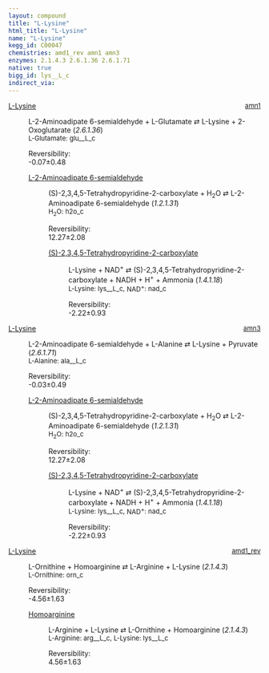 ```yaml
---
layout: compound
title: "L-Lysine"
html_title: "L-Lysine"
name: "L-Lysine"
kegg_id: C00047
chemistries: amd1_rev amn1 amn3
enzymes: 2.1.4.3 2.6.1.36 2.6.1.71
native: true
bigg_id: lys__L_c
indirect_via:
---
```

<dl><dt class='rs-product'><a href='{{ site.url }}{{ site.baseurl }}/compounds/C00047' class='link-dark' data-bs-toggle='tooltip' data-bs-html='true' data-bs-title='KEGG: C00047'>L-Lysine</a><span style='float: right; max-width: 40%'><a href='{{ site.url }}{{ site.baseurl }}/chemistries/amn1' class='link-dark opacity-50' style='font-size: small; word-wrap: anywhere;'>amn1</a></span></dt><dd><p>L-2-Aminoadipate 6-semialdehyde + L-Glutamate &#8644; L-Lysine + 2-Oxoglutarate (<i>2.6.1.36</i>)<br /><span style='font-size: small;'><span data-bs-toggle='tooltip' data-bs-html='true' data-bs-title='KEGG: C00025'>L-Glutamate</span>: glu__L_c</span><br /><div class="reversibility_info">Reversibility: <div class="progress" style="flex-direction: row-reverse;"><div class="progress-bar bg-success" role="progressbar" style="width: 0.66%" aria-valuenow="-0.0658806368382785" aria-valuemin="0" aria-valuemax="10"></div><div class="progress-bar bg-warning" role="progressbar" style="width: 4.83%" aria-valuenow="-0.0658806368382785" aria-valuemin="0" aria-valuemax="10"></div></div><span>-0.07&plusmn;0.48</span><div class="progress"><div class="progress-bar bg-danger" role="progressbar" style="width: 0%" aria-valuenow="-0.0658806368382785" aria-valuemin="0" aria-valuemax="10"></div></div></div></p><dl><dt><a href='{{ site.url }}{{ site.baseurl }}/compounds/C04076' class='link-dark' data-bs-toggle='tooltip' data-bs-html='true' data-bs-title='KEGG: C04076'>L-2-Aminoadipate 6-semialdehyde</a><span style='float: right; max-width: 40%'><a href='{{ site.url }}{{ site.baseurl }}/chemistries/None' class='link-dark opacity-50' style='font-size: small; word-wrap: anywhere;'></a></span></dt><dd><p>(S)-2,3,4,5-Tetrahydropyridine-2-carboxylate + H<sub>2</sub>O &#8644; L-2-Aminoadipate 6-semialdehyde (<i>1.2.1.31</i>)<br /><span style='font-size: small;'><span data-bs-toggle='tooltip' data-bs-html='true' data-bs-title='KEGG: C00001'>H<sub>2</sub>O</span>: h2o_c</span><br /><div class="reversibility_info">Reversibility: <div class="progress"><div class="progress-bar bg-success" role="progressbar" style="width: 0%" aria-valuenow="0" aria-valuemin="0" aria-valuemax="100"></div></div><span>12.27&plusmn;2.08</span><div class="progress"><div class="progress-bar bg-danger" role="progressbar" style="width: 122.72%" aria-valuenow="12.272375023541318" aria-valuemin="0" aria-valuemax="10"></div></div></div></p><dl><dt><a href='{{ site.url }}{{ site.baseurl }}/compounds/C00450' class='link-dark' data-bs-toggle='tooltip' data-bs-html='true' data-bs-title='KEGG: C00450'>(S)-2,3,4,5-Tetrahydropyridine-2-carboxylate</a><span style='float: right; max-width: 40%'><a href='{{ site.url }}{{ site.baseurl }}/chemistries/None' class='link-dark opacity-50' style='font-size: small; word-wrap: anywhere;'></a></span></dt><dd><p>L-Lysine + NAD<sup>+</sup> &#8644; (S)-2,3,4,5-Tetrahydropyridine-2-carboxylate + NADH + H<sup>+</sup> + Ammonia (<i>1.4.1.18</i>)<br /><span style='font-size: small;'><span data-bs-toggle='tooltip' data-bs-html='true' data-bs-title='KEGG: C00047'>L-Lysine</span>: lys__L_c, <span data-bs-toggle='tooltip' data-bs-html='true' data-bs-title='KEGG: C00003'>NAD<sup>+</sup></span>: nad_c</span><br /><div class="reversibility_info">Reversibility: <div class="progress" style="flex-direction: row-reverse;"><div class="progress-bar bg-success" role="progressbar" style="width: 22.25%" aria-valuenow="-2.2245586078704638" aria-valuemin="0" aria-valuemax="10"></div><div class="progress-bar bg-warning" role="progressbar" style="width: 9.33%" aria-valuenow="-2.2245586078704638" aria-valuemin="0" aria-valuemax="10"></div></div><span>-2.22&plusmn;0.93</span><div class="progress"><div class="progress-bar bg-danger" role="progressbar" style="width: 0%" aria-valuenow="-2.2245586078704638" aria-valuemin="0" aria-valuemax="10"></div></div></div></p><dl></dl></dd></dl></dd></dl></dd></dl><dl><dt class='rs-product'><a href='{{ site.url }}{{ site.baseurl }}/compounds/C00047' class='link-dark' data-bs-toggle='tooltip' data-bs-html='true' data-bs-title='KEGG: C00047'>L-Lysine</a><span style='float: right; max-width: 40%'><a href='{{ site.url }}{{ site.baseurl }}/chemistries/amn3' class='link-dark opacity-50' style='font-size: small; word-wrap: anywhere;'>amn3</a></span></dt><dd><p>L-2-Aminoadipate 6-semialdehyde + L-Alanine &#8644; L-Lysine + Pyruvate (<i>2.6.1.71</i>)<br /><span style='font-size: small;'><span data-bs-toggle='tooltip' data-bs-html='true' data-bs-title='KEGG: C00041'>L-Alanine</span>: ala__L_c</span><br /><div class="reversibility_info">Reversibility: <div class="progress" style="flex-direction: row-reverse;"><div class="progress-bar bg-success" role="progressbar" style="width: 0.34%" aria-valuenow="-0.03413979028042855" aria-valuemin="0" aria-valuemax="10"></div><div class="progress-bar bg-warning" role="progressbar" style="width: 4.90%" aria-valuenow="-0.03413979028042855" aria-valuemin="0" aria-valuemax="10"></div></div><span>-0.03&plusmn;0.49</span><div class="progress"><div class="progress-bar bg-danger" role="progressbar" style="width: 0%" aria-valuenow="-0.03413979028042855" aria-valuemin="0" aria-valuemax="10"></div></div></div></p><dl><dt><a href='{{ site.url }}{{ site.baseurl }}/compounds/C04076' class='link-dark' data-bs-toggle='tooltip' data-bs-html='true' data-bs-title='KEGG: C04076'>L-2-Aminoadipate 6-semialdehyde</a><span style='float: right; max-width: 40%'><a href='{{ site.url }}{{ site.baseurl }}/chemistries/None' class='link-dark opacity-50' style='font-size: small; word-wrap: anywhere;'></a></span></dt><dd><p>(S)-2,3,4,5-Tetrahydropyridine-2-carboxylate + H<sub>2</sub>O &#8644; L-2-Aminoadipate 6-semialdehyde (<i>1.2.1.31</i>)<br /><span style='font-size: small;'><span data-bs-toggle='tooltip' data-bs-html='true' data-bs-title='KEGG: C00001'>H<sub>2</sub>O</span>: h2o_c</span><br /><div class="reversibility_info">Reversibility: <div class="progress"><div class="progress-bar bg-success" role="progressbar" style="width: 0%" aria-valuenow="0" aria-valuemin="0" aria-valuemax="100"></div></div><span>12.27&plusmn;2.08</span><div class="progress"><div class="progress-bar bg-danger" role="progressbar" style="width: 122.72%" aria-valuenow="12.272375023541318" aria-valuemin="0" aria-valuemax="10"></div></div></div></p><dl><dt><a href='{{ site.url }}{{ site.baseurl }}/compounds/C00450' class='link-dark' data-bs-toggle='tooltip' data-bs-html='true' data-bs-title='KEGG: C00450'>(S)-2,3,4,5-Tetrahydropyridine-2-carboxylate</a><span style='float: right; max-width: 40%'><a href='{{ site.url }}{{ site.baseurl }}/chemistries/None' class='link-dark opacity-50' style='font-size: small; word-wrap: anywhere;'></a></span></dt><dd><p>L-Lysine + NAD<sup>+</sup> &#8644; (S)-2,3,4,5-Tetrahydropyridine-2-carboxylate + NADH + H<sup>+</sup> + Ammonia (<i>1.4.1.18</i>)<br /><span style='font-size: small;'><span data-bs-toggle='tooltip' data-bs-html='true' data-bs-title='KEGG: C00047'>L-Lysine</span>: lys__L_c, <span data-bs-toggle='tooltip' data-bs-html='true' data-bs-title='KEGG: C00003'>NAD<sup>+</sup></span>: nad_c</span><br /><div class="reversibility_info">Reversibility: <div class="progress" style="flex-direction: row-reverse;"><div class="progress-bar bg-success" role="progressbar" style="width: 22.25%" aria-valuenow="-2.2245586078704638" aria-valuemin="0" aria-valuemax="10"></div><div class="progress-bar bg-warning" role="progressbar" style="width: 9.33%" aria-valuenow="-2.2245586078704638" aria-valuemin="0" aria-valuemax="10"></div></div><span>-2.22&plusmn;0.93</span><div class="progress"><div class="progress-bar bg-danger" role="progressbar" style="width: 0%" aria-valuenow="-2.2245586078704638" aria-valuemin="0" aria-valuemax="10"></div></div></div></p><dl></dl></dd></dl></dd></dl></dd></dl><dl><dt class='rs-product'><a href='{{ site.url }}{{ site.baseurl }}/compounds/C00047' class='link-dark' data-bs-toggle='tooltip' data-bs-html='true' data-bs-title='KEGG: C00047'>L-Lysine</a><span style='float: right; max-width: 40%'><a href='{{ site.url }}{{ site.baseurl }}/chemistries/amd1_rev' class='link-dark opacity-50' style='font-size: small; word-wrap: anywhere;'>amd1_rev</a></span></dt><dd><p>L-Ornithine + Homoarginine &#8644; L-Arginine + L-Lysine (<i>2.1.4.3</i>)<br /><span style='font-size: small;'><span data-bs-toggle='tooltip' data-bs-html='true' data-bs-title='KEGG: C00077'>L-Ornithine</span>: orn_c</span><br /><div class="reversibility_info">Reversibility: <div class="progress" style="flex-direction: row-reverse;"><div class="progress-bar bg-success" role="progressbar" style="width: 45.59%" aria-valuenow="-4.558702046731238" aria-valuemin="0" aria-valuemax="10"></div><div class="progress-bar bg-warning" role="progressbar" style="width: 16.30%" aria-valuenow="-4.558702046731238" aria-valuemin="0" aria-valuemax="10"></div></div><span>-4.56&plusmn;1.63</span><div class="progress"><div class="progress-bar bg-danger" role="progressbar" style="width: 0%" aria-valuenow="-4.558702046731238" aria-valuemin="0" aria-valuemax="10"></div></div></div></p><dl><dt><a href='{{ site.url }}{{ site.baseurl }}/compounds/C01924' class='link-dark' data-bs-toggle='tooltip' data-bs-html='true' data-bs-title='KEGG: C01924'>Homoarginine</a><span style='float: right; max-width: 40%'><a href='{{ site.url }}{{ site.baseurl }}/chemistries/None' class='link-dark opacity-50' style='font-size: small; word-wrap: anywhere;'></a></span></dt><dd><p>L-Arginine + L-Lysine &#8644; L-Ornithine + Homoarginine (<i>2.1.4.3</i>)<br /><span style='font-size: small;'><span data-bs-toggle='tooltip' data-bs-html='true' data-bs-title='KEGG: C00062'>L-Arginine</span>: arg__L_c, <span data-bs-toggle='tooltip' data-bs-html='true' data-bs-title='KEGG: C00047'>L-Lysine</span>: lys__L_c</span><br /><div class="reversibility_info">Reversibility: <div class="progress"><div class="progress-bar bg-success" role="progressbar" style="width: 0%" aria-valuenow="0" aria-valuemin="0" aria-valuemax="100"></div></div><span>4.56&plusmn;1.63</span><div class="progress"><div class="progress-bar bg-danger" role="progressbar" style="width: 45.59%" aria-valuenow="4.558702046731216" aria-valuemin="0" aria-valuemax="10"></div><div class="progress-bar bg-warning" role="progressbar" style="width: 16.30%" aria-valuenow="4.558702046731216" aria-valuemin="0" aria-valuemax="10"></div></div></div></p><dl></dl></dd></dl></dd></dl>